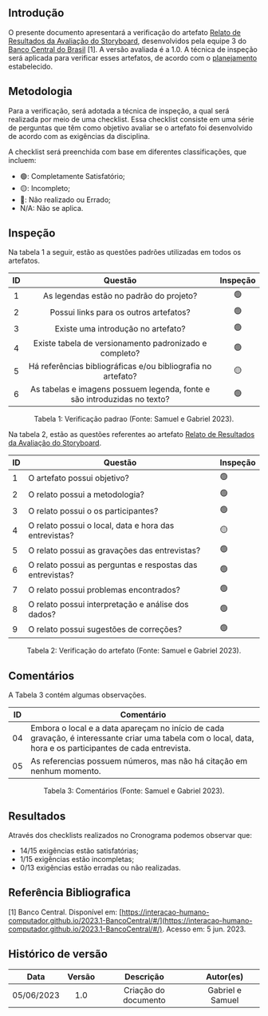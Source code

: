 ## Introdução

O presente documento apresentará a verificação do artefato [Relato de Resultados da Avaliação do Storyboard](https://interacao-humano-computador.github.io/2023.1-BancoCentral/#/design_prototipo/storyboard/relato_resultados), desenvolvidos pela equipe 3 do [Banco Central do Brasil](https://interacao-humano-computador.github.io/2023.1-BancoCentral/) [1]. A versão avaliada é a 1.0. A técnica de inspeção será aplicada para verificar esses artefatos, de acordo com o [planejamento](../planejamento.md) estabelecido.

## Metodologia

Para a verificação, será adotada a técnica de inspeção, a qual será realizada por meio de uma checklist. Essa checklist consiste em uma série de perguntas que têm como objetivo avaliar se o artefato foi desenvolvido de acordo com as exigências da disciplina.

A checklist será preenchida com base em diferentes classificações, que incluem:

- 🟢: Completamente Satisfatório;
- 🟡: Incompleto;
- 🔴: Não realizado ou Errado;
- N/A: Não se aplica.

## Inspeção

Na tabela 1 a seguir, estão as questões padrões utilizadas em todos os artefatos.

| ID |                                 Questão                                 | Inspeção |
| :-: | :-----------------------------------------------------------------------: | :--------: |
| 1 |                 As legendas estão no padrão do projeto?                 |     🟢     |
| 2 |                  Possui links para os outros artefatos?                  |     🟢     |
| 3 |                   Existe uma introdução no artefato?                   |     🟢     |
| 4 |          Existe tabela de versionamento padronizado e completo?          |     🟢     |
| 5 |      Há referências bibliográficas e/ou bibliografia no artefato?      |     🟡     |
| 6 | As tabelas e imagens possuem legenda, fonte e são introduzidas no texto? |     🟢     |

<div style="text-align: center">
    <p> Tabela 1: Verificação padrao (Fonte: Samuel e Gabriel 2023).</p>
</div>

Na tabela 2, estão as questões referentes ao artefato [Relato de Resultados da Avaliação do Storyboard](https://interacao-humano-computador.github.io/2023.1-BancoCentral/#/design_prototipo/storyboard/relato_resultados).

| ID | Questão                                                  | Inspeção |
| -- | --------------------------------------------------------- | ---------- |
| 1  | O artefato possui objetivo?                               | 🟢         |
| 2  | O relato possui a metodologia?                            | 🟢         |
| 3  | O relato possui o os participantes?                       | 🟢         |
| 4  | O relato possui o local, data e hora das entrevistas?    | 🟡         |
| 5  | O relato possui as gravações das entrevistas?           | 🟢         |
| 6  | O relato possui as perguntas e respostas das entrevistas? | 🟢         |
| 7  | O relato possui problemas encontrados?                    | 🟢         |
| 8  | O relato possui interpretação e análise dos dados?     | 🟢         |
| 9  | O relato possui sugestões de correções?                | 🟢         |

<div style="text-align: center">
    <p> Tabela 2: Verificação do artefato (Fonte: Samuel e Gabriel 2023).</p>
</div>

## Comentários

A Tabela 3 contém algumas observações.

| ID | Comentário                                                                                                                                                      |
| -- | ---------------------------------------------------------------------------------------------------------------------------------------------------------------- |
| 04 | Embora o local e a data apareçam no início de cada gravação, é interessante criar uma tabela com o local, data, hora e os participantes de cada entrevista. |
| 05 | As referencias possuem números, mas não há citação em nenhum momento.                                                                                       |

<div style="text-align: center">
    <p> Tabela 3: Comentários (Fonte: Samuel e Gabriel 2023).</p>
</div>

## Resultados

Através dos checklists realizados no Cronograma podemos observar que:

- 14/15 exigências estão satisfatórias;
- 1/15 exigências estão incompletas;
- 0/13 exigências estão erradas ou não realizadas.

## Referência Bibliografica

[1] Banco Central. Disponível em: [https://interacao-humano-computador.github.io/2023.1-BancoCentral/#/](https://interacao-humano-computador.github.io/2023.1-BancoCentral/#/). Acesso em: 5 jun. 2023.‌

## Histórico de versão

|    Data    | Versão |      Descrição      |    Autor(es)    |
| :--------: | :-----: | :--------------------: | :--------------: |
| 05/06/2023 |   1.0   | Criação do documento | Gabriel e Samuel |
